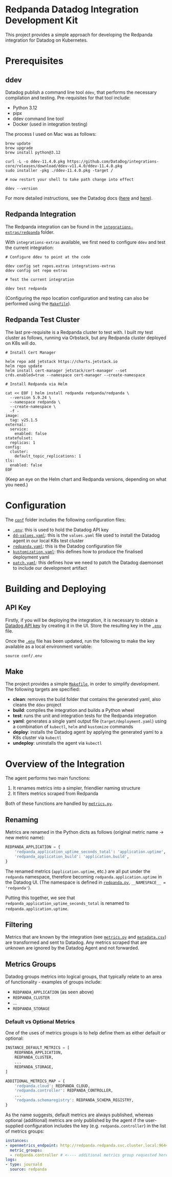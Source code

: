# Redpanda Datadog Integration Development Kit

This project provides a simple approach for developing the Redpanda integration for Datadog on Kubernetes.

# Prerequisites

## ddev

Datadog publish a command line tool `ddev`, that performs the necessary compilation and testing. Pre-requisites for that
tool include:

- Python 3.12
- pipx
- ddev command line tool
- Docker (used in integration testing)

The process I used on Mac was as follows:

```shell
brew update
brew upgrade
brew install python@3.12

curl -L -o ddev-11.4.0.pkg https://github.com/DataDog/integrations-core/releases/download/ddev-v11.4.0/ddev-11.4.0.pkg
sudo installer -pkg ./ddev-11.4.0.pkg -target /

# now restart your shell to take path change into effect

ddev --version
```

For more detailed instructions, see the Datadog docs ([here](https://datadoghq.dev/integrations-core/setup/) and
[here](https://docs.datadoghq.com/developers/integrations/python/?tab=macos#install-from-the-command-line)).

## Redpanda Integration

The Redpanda integration can be found in the [`integrations-extras/redpanda`](integrations-extras/redpanda) folder.

With `integrations-extras` available, we first need to configure `ddev` and test the current integration:

```shell
# Configure ddev to point at the code

ddev config set repos.extras integrations-extras
ddev config set repo extras

# Test the current integration

ddev test redpanda
```

(Configuring the repo location configuration and testing can also be performed using the [`Makefile`](Makefile)).

## Redpanda Test Cluster

The last pre-requisite is a Redpanda cluster to test with. I built my test cluster as follows, running via Orbstack, but any Redpanda cluster deployed on K8s will do.

```shell
# Install Cert Manager

helm repo add jetstack https://charts.jetstack.io
helm repo update
helm install cert-manager jetstack/cert-manager --set crds.enabled=true --namespace cert-manager --create-namespace

# Install Redpanda via Helm

cat << EOF | helm install redpanda redpanda/redpanda \
  --version 5.9.24 \
  --namespace redpanda \
  --create-namespace \
  -f -
image:
  tag: v25.1.5
external:
  service:
    enabled: false
statefulset:
  replicas: 1
config:
  cluster:
    default_topic_replications: 1
tls:
  enabled: false
EOF
```

(Keep an eye on the Helm chart and Redpanda versions, depending on what you need.)

# Configuration

The [`conf`](conf) folder includes the following configuration files:

- [`.env`](conf/.env): this is used to hold the Datadog API key
- [`dd-values.yaml`](conf/dd-values.yaml): this is the `values.yaml` file used to install the Datadog agent in our local K8s test cluster
- [`redpanda.yaml`](conf/redpanda.yaml): this is the Datadog configuration file
- [`kustomization.yaml`](conf/kustomization.yaml): this defines how to produce the finalised deployment yaml
- [`patch.yaml`](conf/patch.yaml): this defines how we need to patch the Datadog daemonset to include our development artifact

# Building and Deploying

## API Key

Firstly, if you will be deploying the integration, it is necessary to obtain a [Datadog API key](https://app.datadoghq.com/organization-settings/api-keys) by creating it in the UI. Store the resulting key in the [`.env`](conf/.env) file.

Once the [`.env`](conf/.env) file has been updated, run the following to make the key available as a local environment variable:

```shell
source conf/.env
```

## Make

The project provides a simple [`Makefile`](Makefile), in order to simplify development. The following targets are specified:

- **clean**: removes the build folder that contains the generated yaml, also cleans the `ddev` project
- **build**: compiles the integration and builds a Python wheel
- **test**: runs the unit and integration tests for the Redpanda integration
- **yaml**: generates a single yaml output file (`target/deployment.yaml`) using a combination of `kubectl`, `helm` and `kustomize` commands
- **deploy**: installs the Datadog agent by applying the generated yaml to a K8s cluster via `kubectl`
- **undeploy**: uninstalls the agent via `kubectl`

# Overview of the Integration

The agent performs two main functions:

1. It renames metrics into a simpler, friendlier naming structure
2. It filters metrics scraped from Redpanda

Both of these functions are handled by [`metrics.py`](integrations-extras/redpanda/datadog_checks/redpanda/metrics.py).

## Renaming

Metrics are renamed in the Python dicts as follows (original metric name -> new metric name):

```Python
REDPANDA_APPLICATION = {
    'redpanda_application_uptime_seconds_total': 'application.uptime',
    'redpanda_application_build': 'application.build',
}
```

The renamed metrics (`application.uptime`, etc.) are all put under the `redpanda` namespace, therefore becoming `redpanda.application.uptime` in the Datadog UI. (The namespace is defined in [`redpanda.py`](integrations-extras/redpanda/datadog_checks/redpanda/redpanda.py), `__NAMESPACE__ = 'redpanda'`).

Putting this together, we see that `redpanda_application_uptime_seconds_total` is renamed to `redpanda.application.uptime`.

## Filtering

Metrics that are known by the integration (see [`metrics.py`](integrations-extras/redpanda/datadog_checks/redpanda/metrics.py) and [`metadata.csv`](integrations-extras/redpanda/metadata.csv)) are transformed and sent to Datadog. Any metrics scraped that are unknown are ignored by the Datadog Agent and not forwarded.

## Metrics Groups

Datadog groups metrics into logical groups, that typically relate to an area of functionality - examples of groups include:

- `REDPANDA_APPLICATION` (as seen above)
- `REDPANDA_CLUSTER`
- ...
- `REDPANDA_STORAGE`

### Default vs Optional Metrics

One of the uses of metrics groups is to help define them as either default or optional:

```python
INSTANCE_DEFAULT_METRICS = [
    REDPANDA_APPLICATION,
    REDPANDA_CLUSTER,
    ...
    REDPANDA_STORAGE,
]

ADDITIONAL_METRICS_MAP = {
    'redpanda.cloud': REDPANDA_CLOUD,
    'redpanda.controller': REDPANDA_CONTROLLER,
    ...
    'redpanda.schemaregistry': REDPANDA_SCHEMA_REGISTRY,
}
```

As the name suggests, default metrics are always published, whereas optional (additional) metrics are only published by
the agent if the user-supplied configuration includes the key (e.g. `redpanda.controller`) in the list of metrics groups:

```yaml
instances:
- openmetrics_endpoint: http://redpanda.redpanda.svc.cluster.local:9644/public_metrics
  metric_groups:
  - redpanda.controller # <---- additional metrics group requested here
logs:
- type: journald
  source: redpanda
```